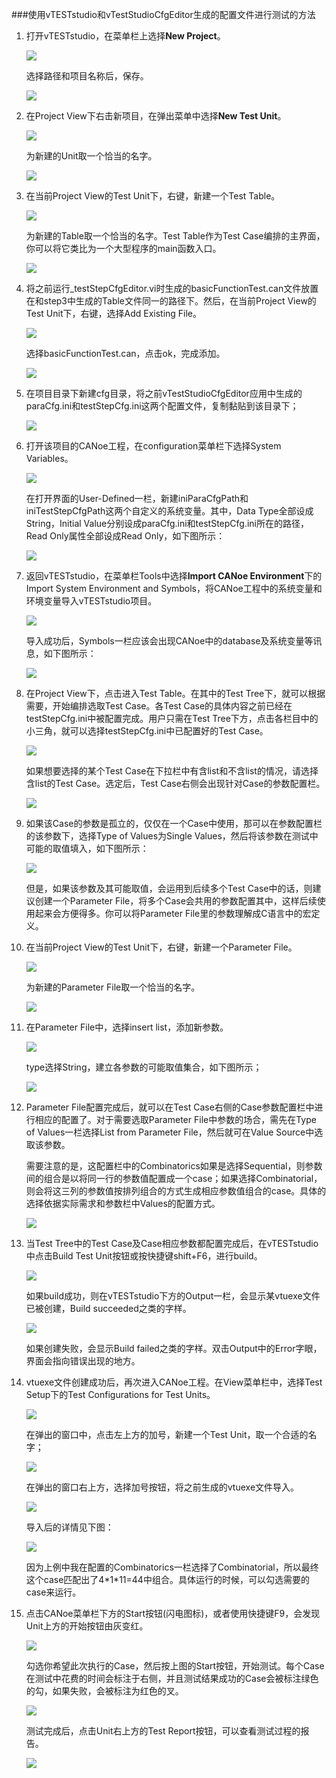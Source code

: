 ###使用vTESTstudio和vTestStudioCfgEditor生成的配置文件进行测试的方法

1. 打开vTESTstudio，在菜单栏上选择**New Project**。

    ![](https://ooo.0o0.ooo/2017/11/09/5a03d031dab74.png)

    选择路径和项目名称后，保存。

    ![](https://ooo.0o0.ooo/2017/11/09/5a0432e461011.png)

2. 在Project View下右击新项目，在弹出菜单中选择**New Test Unit**。

    ![](https://i.loli.net/2017/11/09/5a03d139636fb.png)

    为新建的Unit取一个恰当的名字。

    ![](https://i.loli.net/2017/11/09/5a0433a7a3330.png)

3. 在当前Project View的Test Unit下，右键，新建一个Test Table。

    ![](https://ooo.0o0.ooo/2017/11/09/5a04346f8f3d1.png)

    为新建的Table取一个恰当的名字。Test Table作为Test Case编排的主界面，你可以将它类比为一个大型程序的main函数入口。

    ![](https://i.loli.net/2017/11/10/5a04fada745b9.png)

4. 将之前运行\_testStepCfgEditor.vi时生成的basicFunctionTest.can文件放置在和step3中生成的Table文件同一的路径下。然后，在当前Project View的Test Unit下，右键，选择Add Existing File。

    ![](https://i.loli.net/2017/11/10/5a04fda17422c.png)

    选择basicFunctionTest.can，点击ok，完成添加。

    ![](https://i.loli.net/2017/11/10/5a04ffd3f3ede.png)

5. 在项目目录下新建cfg目录，将之前vTestStudioCfgEditor应用中生成的paraCfg.ini和testStepCfg.ini这两个配置文件，复制黏贴到该目录下；

    ![](https://i.loli.net/2017/11/09/5a03ef0132608.png)

6. 打开该项目的CANoe工程，在configuration菜单栏下选择System Variables。

    ![](https://i.loli.net/2017/11/09/5a03efeedf0ee.png)

    在打开界面的User-Defined一栏，新建iniParaCfgPath和iniTestStepCfgPath这两个自定义的系统变量。其中，Data Type全部设成String，Initial Value分别设成paraCfg.ini和testStepCfg.ini所在的路径，Read Only属性全部设成Read Only，如下图所示：

    ![](https://i.loli.net/2017/11/09/5a03f1556431a.png)

7. 返回vTESTstudio，在菜单栏Tools中选择**Import CANoe Environment**下的Import System Environment and Symbols，将CANoe工程中的系统变量和环境变量导入vTESTstudio项目。

    ![](https://i.loli.net/2017/11/09/5a03f6faada10.png)

    导入成功后，Symbols一栏应该会出现CANoe中的database及系统变量等讯息，如下图所示：

    ![](https://i.loli.net/2017/11/10/5a0506287760f.png)

8. 在Project View下，点击进入Test Table。在其中的Test Tree下，就可以根据需要，开始编排选取Test Case。各Test Case的具体内容之前已经在testStepCfg.ini中被配置完成。用户只需在Test Tree下方，点击各栏目中的小三角，就可以选择testStepCfg.ini中已配置好的Test Case。

    ![](https://i.loli.net/2017/11/09/5a03f971545b0.png)

    如果想要选择的某个Test Case在下拉栏中有含list和不含list的情况，请选择含list的Test Case。选定后，Test Case右侧会出现针对Case的参数配置栏。

    ![](https://i.loli.net/2017/11/09/5a03fc9a1dcb2.png)

9. 如果该Case的参数是孤立的，仅仅在一个Case中使用，那可以在参数配置栏的该参数下，选择Type of Values为Single Values，然后将该参数在测试中可能的取值填入，如下图所示：

    ![](https://i.loli.net/2017/11/10/5a050ecd4ef74.png)

    但是，如果该参数及其可能取值，会运用到后续多个Test Case中的话，则建议创建一个Parameter File，将多个Case会共用的参数配置其中，这样后续使用起来会方便得多。你可以将Parameter File里的参数理解成C语言中的宏定义。

10. 在当前Project View的Test Unit下，右键，新建一个Parameter File。

    ![](https://i.loli.net/2017/11/09/5a03fe6bd2c83.png)

    为新建的Parameter File取一个恰当的名字。

    ![](https://i.loli.net/2017/11/10/5a0510f277496.png)

11. 在Parameter File中，选择insert list，添加新参数。

    ![](https://i.loli.net/2017/11/10/5a0511e076389.png)

    type选择String，建立各参数的可能取值集合，如下图所示；

    ![](https://i.loli.net/2017/11/09/5a0403c066f1d.png)

12. Parameter File配置完成后，就可以在Test Case右侧的Case参数配置栏中进行相应的配置了。对于需要选取Parameter File中参数的场合，需先在Type of Values一栏选择List from Parameter File，然后就可在Value Source中选取该参数。

    需要注意的是，这配置栏中的Combinatorics如果是选择Sequential，则参数间的组合是以将同一行的参数值配置成一个case；如果选择Combinatorial，则会将这三列的参数值按排列组合的方式生成相应参数值组合的case。具体的选择依据实际需求和参数栏中Values的配置方式。

    ![](https://i.loli.net/2017/11/09/5a0414df5af99.png)

13. 当Test Tree中的Test Case及Case相应参数都配置完成后，在vTESTstudio中点击Build Test Unit按钮或按快捷键shift+F6，进行build。

    ![](https://i.loli.net/2017/11/10/5a05156fb32da.png)

    如果build成功，则在vTESTstudio下方的Output一栏，会显示某vtuexe文件已被创建，Build succeeded之类的字样。

    ![](https://i.loli.net/2017/11/10/5a0516d77521c.png)

    如果创建失败，会显示Build failed之类的字样。双击Output中的Error字眼，界面会指向错误出现的地方。

14. vtuexe文件创建成功后，再次进入CANoe工程。在View菜单栏中，选择Test Setup下的Test Configurations for Test Units。

    ![](https://i.loli.net/2017/11/09/5a03f408dd5b3.png)

    在弹出的窗口中，点击左上方的加号，新建一个Test Unit，取一个合适的名字；

    ![](https://i.loli.net/2017/11/09/5a03f529ea5a1.png)

    在弹出的窗口右上方，选择加号按钮，将之前生成的vtuexe文件导入。

    ![](https://i.loli.net/2017/11/09/5a0417c9ca367.png)

    导入后的详情见下图：

    ![](https://i.loli.net/2017/11/09/5a04194f50dc2.png)

    因为上例中我在配置的Combinatorics一栏选择了Combinatorial，所以最终这个case匹配出了4\*1\*11=44中组合。具体运行的时候，可以勾选需要的case来运行。

15. 点击CANoe菜单栏下方的Start按钮(闪电图标)，或者使用快捷键F9，会发现Unit上方的开始按钮由灰变红。

    ![](https://i.loli.net/2017/11/10/5a051d3167dee.png)

    勾选你希望此次执行的Case，然后按上图的Start按钮，开始测试。每个Case在测试中花费的时间会标注于右侧，并且测试结果成功的Case会被标注绿色的勾，如果失败，会被标注为红色的叉。

    ![](https://i.loli.net/2017/11/10/5a051e148f984.png)

    测试完成后，点击Unit右上方的Test Report按钮，可以查看测试过程的报告。

    ![](https://i.loli.net/2017/11/10/5a051ea92bc45.png)